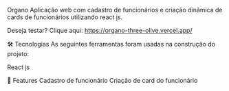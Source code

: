 Organo
Aplicação web com cadastro de funcionários e criação dinâmica de cards de funcionários utilizando react js.

Deseja testar? Clique aqui: https://organo-three-olive.vercel.app/

🛠 Tecnologias
As seguintes ferramentas foram usadas na construção do projeto:

React js


🏁 Features
 Cadastro de funcionário
 Criação de card do funcionário
 

